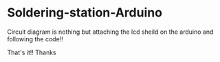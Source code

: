 # Soldering-station-Arduino

Circuit diagram is nothing but attaching the lcd sheild on the arduino and following the code!!

That's it!!
Thanks
